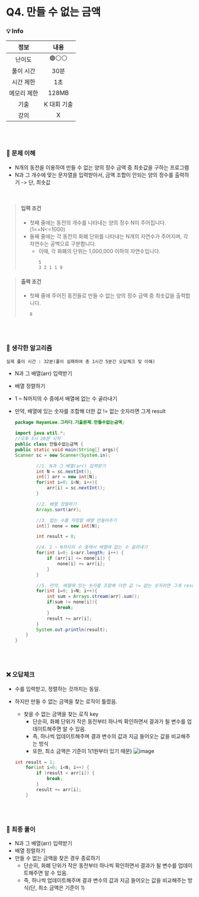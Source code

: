 # Q4. 만들 수 없는 금액

### 💡 Info

|   정보    |   내용    |
|:-------:|:-------:|
|   난이도   |  🟢⚪⚪   |
|  풀이 시간  |   30분   | 
|  시간 제한  |   1초    |
| 메모리 제한  |  128MB  |
|   기출    | K 대회 기출 |
| 강의 |    X    |

<br>
<br>

### 💭 문제 이해
- N개의 동전을 이용하여 만들 수 없는 양의 정수 금액 중 최솟값을 구하는 프로그램
- N과 그 개수에 맞는 문자열을 입력받아서, 금액 조합이 안되는 양의 정수를 출력하기 -> 단, 최솟값

<br>

> #### 입력 조건
>  - 첫째 줄에는 동전의 개수를 나타내는 양의 정수 N이 주어집니다.(1<=N<=1000)
>  - 둘째 줄에는 각 동전의 화폐 단위를 나타내는 N개의 자연수가 주어지며, 각 자연수는 공백으로 구분합니다.
>    - 이때, 각 화폐의 단위는 1,000,000 이하의 자연수입니다.
>      ```
>      5
>      3 2 1 1 9
>      ```

> #### 출력 조건
>  - 첫째 줄에 주어진 동전들로 만들 수 없는 양의 정수 금액 중 최솟값을 출력합니다.
>       ```
>       8
>       ```

<br>
<br>

### 💭 생각한 알고리즘
```실제 풀이 시간 : 32분(풀이 실패하여 총 1시간 5분간 오답체크 및 이해)```

- N과 그 배열(arr) 입력받기
- 배열 정렬하기
- 1 ~ N까지의 수 중에서 배열에 없는 수 골라내기
- 만약, 배열에 있는 숫자를 조합해 더한 값 != 없는 숫자라면 그게 result

  ```java
  package HayanLee.그리디.기출문제.만들수없는금액;
  
  import java.util.*;
  //오후 3시 20분 시작
  public class 만들수없는금액 {
  public static void main(String[] args){
  Scanner sc = new Scanner(System.in);
  
          //1. N과 그 배열(arr) 입력받기
          int N = sc.nextInt();
          int[] arr = new int[N];
          for(int i=0; i<N; i++){
              arr[i] = sc.nextInt();
          }
  
          //2. 배열 정렬하기
          Arrays.sort(arr);
  
          //3. 없는 수를 저장할 배열 만들어주기
          int[] none = new int[N];
  
          int result = 0;
  
          //4. 1 ~ N까지의 수 중에서 배열에 없는 수 골라내기
          for(int i=0; i<arr.length; i++) {
              if (arr[i] <= none[i]) {
                  none[i] += arr[i];
              }
          }
  
          //5. 만약, 배열에 있는 숫자를 조합해 더한 값 != 없는 숫자라면 그게 result
          for(int i=0; i<N; i++){
              int sum = Arrays.stream(arr).sum();
              if(sum != none[i]){
                  break;
              }
              result += arr[i];
          }
          System.out.println(result);
      }
  }
  
  ```

<br>
<br>

### ❌ 오답체크
- 수를 입력받고, 정렬하는 것까지는 동일.
- 하지만 만들 수 없는 금액을 찾는 로직이 틀렸음.
  - 찾을 수 없는 금액을 찾는 로직 key
    - 단순히, 화폐 단위가 작은 동전부터 하나씩 확인하면서 결과가 될 변수를 업데이트해주면 알 수 있음.
    - 즉, 하나씩 업데이트해주며 결과 변수의 값과 지금 들어오는 값을 비교해주는 방식
    - 또한, 최소 금액은 기준이 1(1원부터 있기 때문)
      ![image](https://github.com/hayannn/2L24-Algo-Study/assets/102213509/23df33b0-7318-45a5-a225-59aa7fe87f6c)

  ```java
  int result = 1;
      for(int i=0; i<N; i++) {
          if (result < arr[i]) {
              break;
          }
          result += arr[i];
      }
  ```

<br>
<br>

### 💭 최종 풀이
- N과 그 배열(arr) 입력받기
- 배열 정렬하기
- 만들 수 없는 금액을 찾은 경우 종료하기
  - 단순히, 화폐 단위가 작은 동전부터 하나씩 확인하면서 결과가 될 변수를 업데이트해주면 알 수 있음.
  - 즉, 하나씩 업데이트해주며 결과 변수의 값과 지금 들어오는 값을 비교해주는 방식(단, 최소 금액은 기준이 1)